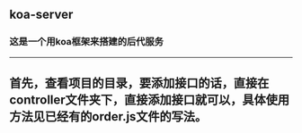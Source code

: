 ## koa-server
### 这是一个用koa框架来搭建的后代服务
---
首先，查看项目的目录，要添加接口的话，直接在controller文件夹下，直接添加接口就可以，具体使用方法见已经有的order.js文件的写法。
---
